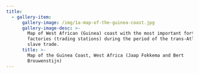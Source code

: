 ```yaml
---
title:
  - gallery-item:
      gallery-image: /img/1a-map-of-the-guinea-coast.jpg
      gallery-image-desc: >-
        Map of West African (Guinea) coast with the most important forts and
        factories (trading stations) during the period of the trans-Atlantic
        slave trade.
      title: >-
        Map of the Guinea Coast, West Africa (Jaap Fokkema and Bert
        Brouwenstijn)
---
```


